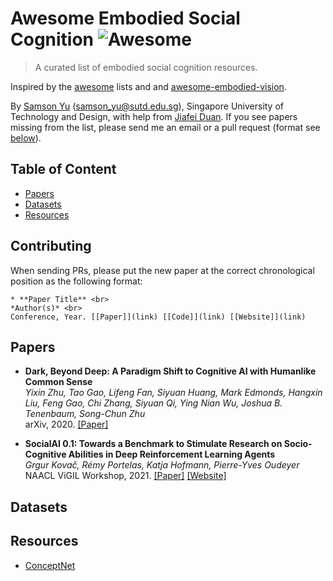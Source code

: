 # Awesome Embodied Social Cognition ![Awesome](https://cdn.rawgit.com/sindresorhus/awesome/d7305f38d29fed78fa85652e3a63e154dd8e8829/media/badge.svg)
> A curated list of embodied social cognition resources.

Inspired by the [awesome](https://github.com/sindresorhus/awesome) lists and and [awesome-embodied-vision](https://github.com/ChanganVR/awesome-embodied-vision).

By [Samson Yu](https://samsonyubaijian.github.io/) (samson_yu@sutd.edu.sg), Singapore University of Technology and Design, with help from [Jiafei Duan](https://duanjiafei.com/). If you see papers missing from the list, please send me an email or a pull request (format see [below](#contributing)).

## Table of Content

* [Papers](#papers)
* [Datasets](#datasets)
* [Resources](#resources)

## <a name="contributing"></a> Contributing
When sending PRs, please put the new paper at the correct chronological position as the following format: <br>

```
* **Paper Title** <br>
*Author(s)* <br>
Conference, Year. [[Paper]](link) [[Code]](link) [[Website]](link)
```

## <a name="papers"></a> Papers
* **Dark, Beyond Deep: A Paradigm Shift to Cognitive AI with Humanlike Common Sense** <br>
*Yixin Zhu, Tao Gao, Lifeng Fan, Siyuan Huang, Mark Edmonds, Hangxin Liu, Feng Gao, Chi Zhang, Siyuan Qi, Ying Nian Wu, Joshua B. Tenenbaum, Song-Chun Zhu* <br>
arXiv, 2020. [[Paper]](https://arxiv.org/abs/2004.09044)

* **SocialAI 0.1: Towards a Benchmark to Stimulate Research on Socio-Cognitive Abilities in Deep Reinforcement Learning Agents** <br>
*Grgur Kovač, Rémy Portelas, Katja Hofmann, Pierre-Yves Oudeyer* <br>
NAACL ViGIL Workshop, 2021. [[Paper]](https://arxiv.org/abs/2104.13207) [[Website]](https://sites.google.com/view/socialai01)

## <a name="datasets"></a> Datasets

## <a name="resources"></a> Resources
* [ConceptNet](https://conceptnet.io/)